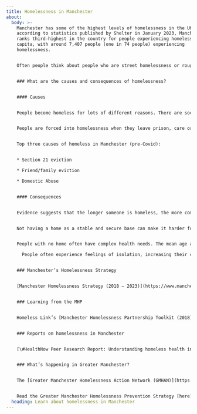 ```yaml
---
title: Homelessness in Manchester
about:
  body: >-
    Manchester has some of the highest levels of homelessness in the UK –
    according to statistics published by Shelter in January 2023, Manchester
    ranks third-highest in the country for people experiencing homelessness per
    capita, with around 7,407 people (one in 74 people) experiencing
    homelessness.


    Often people think about people who are street homelessness or rough sleeping, but this represents the smallest segment of the homeless population (2-5% in Manchester before Covid). Other circumstances include people who are in emergency shelters, temporary accommodation, sofa-surfing, and unsafe/ substandard housing.


    ### What are the causes and consequences of homelessness?


    #### Causes


    People become homeless for lots of different reasons. There are social causes of homelessness, such as a lack of affordable housing, poverty and unemployment. For many, life events like a relationship breaking down, losing a job, mental or physical health problems, or substance misuse push people into homelessness.


    People are forced into homelessness when they leave prison, care or the army with no home to go to. Many women experiencing homelessness have escaped a violent or abusive relationship.


    Top three causes of homeless in Manchester (pre-Covid):


    * Section 21 eviction

    * Friend/family eviction

    * Domestic Abuse


    #### Consequences


    Evidence suggests that the longer someone is homeless, the more complex their problems become and the more difficult it can be to get back on their feet. 


    Not having a home as a stable and secure base can make it harder for people to find a job, stay healthy and maintain relationships. 


    People with no home often have complex health needs. The mean age at death of homeless people was 46 years for men, 43 years for women. This compares to 76 years for men and 81 years for women in the general population. Access to healthcare is only possible when someone is registered with a GP. 

      People often experience feelings of isolation, increasing their chances of taking drugs or experiencing mental health problems. Sometimes, issues that people believe cause homelessness are actually a result of homelessness, such as substance abuse and poor mental health. 


    ### Manchester’s Homelessness Strategy


    [Manchester Homelessness Strategy (2018 – 2023)](https://www.manchester.gov.uk/downloads/download/5665/homelessness_strategy), a co-produced five-year plan for making homelessness in Manchester rare, brief and one-off.


    ### Learning from the MHP


    Homeless Link’s [Manchester Homelessness Partnership Toolkit (2018)](https://homeless.org.uk/knowledge-hub/the-manchester-homelessness-partnership/)


    ### Reports on homelessness in Manchester


    [\#HealthNow Peer Research Report: Understanding homeless health inequality in Greater Manchester](https://groundswell.org.uk/wp-content/uploads/2021/08/Shelter_HealthNow_Manchester-report-2021_Final.pdf)


    ### What’s happening in Greater Manchester? 


    The [Greater Manchester Homelessness Action Network (GMHAN)](https://www.gmhan.net/) is a network for everyone working to end homelessness in all 10 boroughs of Greater Manchester. Like the MHP, the GMHAN is cross sector, and operates on the basis of ‘community development’ and co-production, bringing people together to work side by side rather than alone or in hierarchies.


    Read the Greater Manchester Homelessness Prevention Strategy [here](https://www.gmhan.net/assets/uploads/gmhps-final.pdf).
  heading: Learn about homelessness in Manchester
---
```

